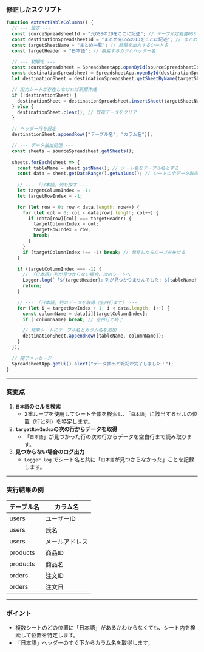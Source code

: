 
### **修正したスクリプト**
```javascript
function extractTableColumns() {
  // --- 設定 ---
  const sourceSpreadsheetId = "元GSSのIDをここに記述"; // テーブル定義書GSSのID
  const destinationSpreadsheetId = "まとめ先GSSのIDをここに記述"; // まとめ先GSSのID
  const targetSheetName = "まとめ一覧"; // 結果を出力するシート名
  const targetHeader = "日本語"; // 検索するカラムヘッダー名

  // --- 初期化 ---
  const sourceSpreadsheet = SpreadsheetApp.openById(sourceSpreadsheetId);
  const destinationSpreadsheet = SpreadsheetApp.openById(destinationSpreadsheetId);
  let destinationSheet = destinationSpreadsheet.getSheetByName(targetSheetName);

  // 出力シートが存在しなければ新規作成
  if (!destinationSheet) {
    destinationSheet = destinationSpreadsheet.insertSheet(targetSheetName);
  } else {
    destinationSheet.clear(); // 既存データをクリア
  }

  // ヘッダー行を設定
  destinationSheet.appendRow(["テーブル名", "カラム名"]);

  // --- データ抽出処理 ---
  const sheets = sourceSpreadsheet.getSheets();
  
  sheets.forEach(sheet => {
    const tableName = sheet.getName(); // シート名をテーブル名とする
    const data = sheet.getDataRange().getValues(); // シートの全データ取得
    
    // --- 「日本語」列を探す ---
    let targetColumnIndex = -1;
    let targetRowIndex = -1;

    for (let row = 0; row < data.length; row++) {
      for (let col = 0; col < data[row].length; col++) {
        if (data[row][col] === targetHeader) {
          targetColumnIndex = col;
          targetRowIndex = row;
          break;
        }
      }
      if (targetColumnIndex !== -1) break; // 発見したらループを抜ける
    }

    if (targetColumnIndex === -1) {
      // 「日本語」列が見つからない場合、次のシートへ
      Logger.log(`「${targetHeader}」列が見つかりませんでした: ${tableName}`);
      return;
    }

    // --- 「日本語」列のデータを取得（空白行まで） ---
    for (let i = targetRowIndex + 1; i < data.length; i++) {
      const columnName = data[i][targetColumnIndex];
      if (!columnName) break; // 空白行で終了

      // 結果シートにテーブル名とカラム名を追加
      destinationSheet.appendRow([tableName, columnName]);
    }
  });

  // 完了メッセージ
  SpreadsheetApp.getUi().alert("データ抽出と転記が完了しました！");
}
```

---

### **変更点**
1. **`日本語`のセルを検索**  
   - 2重ループを使用してシート全体を検索し、「`日本語`」に該当するセルの位置（行と列）を特定します。
2. **`targetRowIndex`の次の行からデータを取得**  
   - 「`日本語`」が見つかった行の次の行からデータを空白行まで読み取ります。
3. **見つからない場合のログ出力**  
   - `Logger.log` でシート名と共に「`日本語`が見つからなかった」ことを記録します。

---

### **実行結果の例**
| テーブル名 | カラム名       |
| ---------- | -------------- |
| users      | ユーザーID     |
| users      | 氏名           |
| users      | メールアドレス |
| products   | 商品ID         |
| products   | 商品名         |
| orders     | 注文ID         |
| orders     | 注文日         |

---

### **ポイント**
- 複数シートのどの位置に「日本語」があるかわからなくても、シート内を検索して位置を特定します。
- 「日本語」ヘッダーのすぐ下からカラム名を取得します。